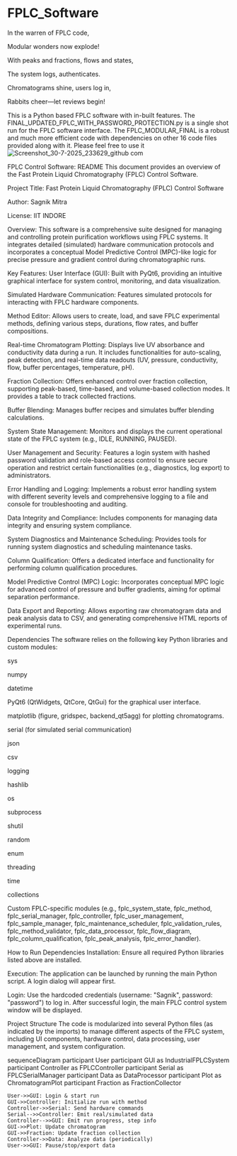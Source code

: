 # FPLC_Software

In the warren of FPLC code,

Modular wonders now explode!

With peaks and fractions, flows and states,

The system logs, authenticates.

Chromatograms shine, users log in,

Rabbits cheer—let reviews begin!


This is a Python based FPLC software with in-built features. The FINAL_UPDATED_FPLC_WITH_PASSWORD_PROTECTION.py is a single shot run for the FPLC software interface. 
The FPLC_MODULAR_FINAL is a robust and much more efficient code with dependencies on other 16 code files provided along with it. Please feel free to use it 
![Screenshot_30-7-2025_233629_github com](https://github.com/user-attachments/assets/42f482f3-e7ba-45db-ad7f-fe0280e1d7c1)


FPLC Control Software: README
This document provides an overview of the Fast Protein Liquid Chromatography (FPLC) Control Software.

Project Title:
Fast Protein Liquid Chromatography (FPLC) Control Software

Author:
Sagnik Mitra

License:
IIT INDORE

Overview:
This software is a comprehensive suite designed for managing and controlling protein purification workflows using FPLC systems. It integrates detailed (simulated) hardware communication protocols and incorporates a conceptual Model Predictive Control (MPC)-like logic for precise pressure and gradient control during chromatographic runs.

Key Features:
User Interface (GUI): Built with PyQt6, providing an intuitive graphical interface for system control, monitoring, and data visualization.

Simulated Hardware Communication: Features simulated protocols for interacting with FPLC hardware components.

Method Editor: Allows users to create, load, and save FPLC experimental methods, defining various steps, durations, flow rates, and buffer compositions.

Real-time Chromatogram Plotting: Displays live UV absorbance and conductivity data during a run. It includes functionalities for auto-scaling, peak detection, and real-time data readouts (UV, pressure, conductivity, flow, buffer percentages, temperature, pH).

Fraction Collection: Offers enhanced control over fraction collection, supporting peak-based, time-based, and volume-based collection modes. It provides a table to track collected fractions.

Buffer Blending: Manages buffer recipes and simulates buffer blending calculations.

System State Management: Monitors and displays the current operational state of the FPLC system (e.g., IDLE, RUNNING, PAUSED).

User Management and Security: Features a login system with hashed password validation and role-based access control to ensure secure operation and restrict certain functionalities (e.g., diagnostics, log export) to administrators.

Error Handling and Logging: Implements a robust error handling system with different severity levels and comprehensive logging to a file and console for troubleshooting and auditing.

Data Integrity and Compliance: Includes components for managing data integrity and ensuring system compliance.

System Diagnostics and Maintenance Scheduling: Provides tools for running system diagnostics and scheduling maintenance tasks.

Column Qualification: Offers a dedicated interface and functionality for performing column qualification procedures.

Model Predictive Control (MPC) Logic: Incorporates conceptual MPC logic for advanced control of pressure and buffer gradients, aiming for optimal separation performance.

Data Export and Reporting: Allows exporting raw chromatogram data and peak analysis data to CSV, and generating comprehensive HTML reports of experimental runs.

Dependencies
The software relies on the following key Python libraries and custom modules:

sys

numpy

datetime

PyQt6 (QtWidgets, QtCore, QtGui) for the graphical user interface.

matplotlib (figure, gridspec, backend_qt5agg) for plotting chromatograms.

serial (for simulated serial communication)

json

csv

logging

hashlib

os

subprocess

shutil

random

enum

threading

time

collections

Custom FPLC-specific modules (e.g., fplc_system_state, fplc_method, fplc_serial_manager, fplc_controller, fplc_user_management, fplc_sample_manager, fplc_maintenance_scheduler, fplc_validation_rules, fplc_method_validator, fplc_data_processor, fplc_flow_diagram, fplc_column_qualification, fplc_peak_analysis, fplc_error_handler).

How to Run
Dependencies Installation: Ensure all required Python libraries listed above are installed.

Execution: The application can be launched by running the main Python script. A login dialog will appear first.

Login: Use the hardcoded credentials (username: "Sagnik", password: "password") to log in. After successful login, the main FPLC control system window will be displayed.

Project Structure
The code is modularized into several Python files (as indicated by the imports) to manage different aspects of the FPLC system, including UI components, hardware control, data processing, user management, and system configuration.


sequenceDiagram
    participant User
    participant GUI as IndustrialFPLCSystem
    participant Controller as FPLCController
    participant Serial as FPLCSerialManager
    participant Data as DataProcessor
    participant Plot as ChromatogramPlot
    participant Fraction as FractionCollector

    User->>GUI: Login & start run
    GUI->>Controller: Initialize run with method
    Controller->>Serial: Send hardware commands
    Serial-->>Controller: Emit real/simulated data
    Controller-->>GUI: Emit run progress, step info
    GUI->>Plot: Update chromatogram
    GUI->>Fraction: Update fraction collection
    Controller->>Data: Analyze data (periodically)
    User->>GUI: Pause/stop/export data

